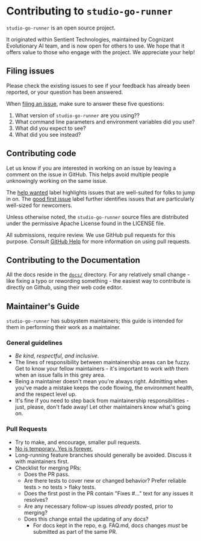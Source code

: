 # Contributing to `studio-go-runner`

`studio-go-runner` is an open source project.

It originated within Sentient Technologies, maintained by Cognizant Evolutionary AI team, and is now open for others to use. We hope that it offers value to those who engage with the project.  We appreciate your help!

## Filing issues
<!---
Please check the existing issues and [FAQ](docs/FAQ.md) to see if your feedback has already been reported.
-->

Please check the existing issues to see if your feedback has already been reported, or your question has been answered.

When [filing an issue](https://github.com/leaf-ai/studio-go-runner/issues/new), make sure to answer these five questions:

1. What version of `studio-go-runner` are you using??
3. What command line parameters and environment variables did you use?
4. What did you expect to see?
5. What did you see instead?

## Contributing code

Let us know if you are interested in working on an issue by leaving a comment
on the issue in GitHub. This helps avoid multiple people unknowingly 
working on the same issue.

The
[help wanted](https://github.com/leaf-ai/studio-go-runner/issues?q=is%3Aissue+is%3Aopen+label%3A%22help%20wanted%22)
label highlights issues that are well-suited for folks to jump in on. The
[good first issue](https://github.com/leaf-ai/studio-go-runner/issues?q=is%3Aissue+is%3Aopen+label%3A%22good%20first%20issue%22)
label further identifies issues that are particularly well-sized for newcomers.

Unless otherwise noted, the `studio-go-runner` source files are distributed under
the permissive Apache License found in the LICENSE file.

All submissions, require review. We use GitHub pull requests for this purpose. 
Consult [GitHub Help] for more information on using pull requests.

[GitHub Help]: https://help.github.com/articles/about-pull-requests/

## Contributing to the Documentation

All the docs reside in the [`docs/`](docs/) directory. For any relatively small
change - like fixing a typo or rewording something - the easiest way to
contribute is directly on Github, using their web code editor.

<!---
For relatively big change - changes in the design, links or adding a new page -
the docs site can be run locally. We use [docusaurus](http://docusaurus.io/) to
generate the docs site. [`website/`](website/) directory contains all the
docusaurus configurations. To run the site locally, `cd` into `website/`
directory and run `npm i \-\-only=dev` to install all the dev dependencies. Then
run `npm start` to start serving the site. By default, the site would be served
at http://localhost:3000.

## Contributor License Agreement

Contributions to this project must be accompanied by a Contributor License
Agreement. You (or your employer) retain the copyright to your contribution,
this simply gives us permission to use and redistribute your contributions as
part of the project. Head over to <https://cla.developers.google.com/> to see
your current agreements on file or to sign a new one.

You generally only need to submit a CLA once, so if you've already submitted one
(even if it was for a different project), you probably don't need to do it
again.
-->

## Maintainer's Guide

`studio-go-runner` has subsystem maintainers; this guide is intended for them in performing their work as a maintainer.

### General guidelines

* _Be kind, respectful, and inclusive_. <!--- Really live that [CoC](https://github.com/golang/dep/blob/master/CODE_OF_CONDUCT.md). We've developed a reputation as one of the most welcoming and supportive project environments in the Go community, and we want to keep that up!-->
* The lines of responsibility between maintainership areas can be fuzzy. Get to know your fellow maintainers - it's important to work _with_ them when an issue falls in this grey area.
* Being a maintainer doesn't mean you're always right. Admitting when you've made a mistake keeps the code flowing, the environment health, and the respect level up.
* It's fine if you need to step back from maintainership responsibilities - just, please, don't fade away! Let other maintainers know what's going on.


### Pull Requests

* Try to make, and encourage, smaller pull requests.
* [No is temporary. Yes is forever.](https://blog.jessfraz.com/post/the-art-of-closing/)
* Long-running feature branches should generally be avoided. Discuss it with maintainers first.
* Checklist for merging PRs:
  * Does the PR pass.
  * Are there tests to cover new or changed behavior? Prefer reliable tests > no tests > flaky tests.
  * Does the first post in the PR contain "Fixes #..." text for any issues it resolves?
  * Are any necessary follow-up issues _already_ posted, prior to merging?
  * Does this change entail the updating of any docs?
     * For docs kept in the repo, e.g. FAQ.md, docs changes _must_ be submitted as part of the same PR.
